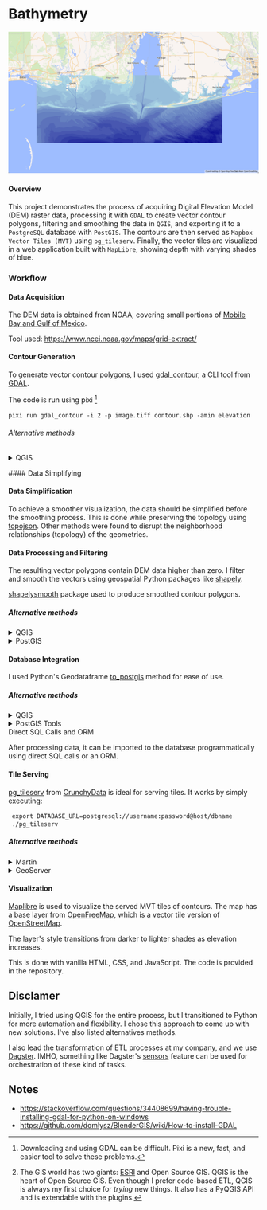 # Bathymetry

![overview](screenshots/overview.png)
#### Overview

This project demonstrates the process of acquiring Digital Elevation Model (DEM) raster data, processing it with `GDAL` to create vector contour polygons, filtering and smoothing the data in `QGIS`, and exporting it to a `PostgreSQL` database with `PostGIS`. The contours are then served as `Mapbox Vector Tiles (MVT)` using `pg_tileserv`. Finally, the vector tiles are visualized in a web application built with `MapLibre`, showing depth with varying shades of blue.

### Workflow

#### Data Acquisition
    
The DEM data is obtained from NOAA, covering small portions of [Mobile Bay and Gulf of Mexico](https://maps.app.goo.gl/T3NSQecsMUd1XoEd7).

Tool used:
https://www.ncei.noaa.gov/maps/grid-extract/ 

#### Contour Generation

To generate vector contour polygons, I used [gdal_contour](https://gdal.org/en/latest/programs/gdal_contour.html), a CLI tool from [GDAL](https://gdal.org/en/stable/).

The code is run using pixi [^1]
```shell
pixi run gdal_contour -i 2 -p image.tiff contour.shp -amin elevation
```

###### Alternative methods
<details>

<summary>QGIS</summary>

![original image](screenshots/image.png)

The DEM Raster data can be reclassified with the <i>Reclassify By Table Tool</i>.
![reclassified image](screenshots/image-1.png)

Reclassified DEM Raster can be polygonized with <i>Polygonize (raster to vector)</i>.

![polygonized](screenshots/image-2.png)
![jagged result](screenshots/image-3.png)

This solution returns jagged results that need smoothing.

This <i><b>solution</b></i> has problems with smoothing jagged contours, which can produce small empty areas.
![smoothed-empty-areas](screenshots/image-4.png)

</details>

#### Data Simplifying

#### Data Simplification

To achieve a smoother visualization, the data should be simplified before the smoothing process. This is done while preserving the topology using [topojson](https://github.com/mattijn/topojson). Other methods were found to disrupt the neighborhood relationships (topology) of the geometries.

#### Data Processing and Filtering

The resulting vector polygons contain DEM data higher than zero. I filter and smooth the vectors using geospatial Python packages like [shapely](https://pypi.org/project/shapely/).

[shapelysmooth](https://pypi.org/project/shapelysmooth/) package used to produce smoothed contour polygons.


##### Alternative methods

<details>

<summary>QGIS</summary>

The data can be filtered with QGIS[^2] and smoothed with the <i>smooth</i> tool.


</details>

<details>

<summary>PostGIS</summary>

Data can be directly uploaded to PostgreSQL and filtered using SQL. 

PostGIS has the [ST_ChaikinSmoothing](https://postgis.net/docs/ST_ChaikinSmoothing.html) method to produce smoothed contour polygons.

</details>

#### Database Integration

I used Python's Geodataframe [to_postgis](https://geopandas.org/en/stable/docs/reference/api/geopandas.GeoDataFrame.to_postgis.html) method for ease of use.

##### Alternative methods

<details>

<summary>QGIS</summary>

QGIS has an <i>Export To PostgreSQL</i> tool for ease of use.

</details>

<details>

<summary>PostGIS Tools</summary>

PostGIS has the [PostGIS Shapefile Import/Export Tool](http://www.bostongis.com/blog/index.php?/archives/186-PostGIS-2.0.0-Shapefile-GUI-Loader-and-Exporter.html) to import shapefile data with a GUI.

Another option is [shp2pgsql](https://www.bostongis.com/pgsql2shp_shp2pgsql_quickguide.bqgl) to import shapefile data via CLI.

The shp2pgsql tool might be better for automating ETL processes.

</details>

<summary>Direct SQL Calls and ORM</summary>

After processing data, it can be imported to the database programmatically using direct SQL calls or an ORM.

</details>
    

#### Tile Serving

   [pg_tileserv](https://github.com/CrunchyData/pg_tileserv) from [CrunchyData](https://www.crunchydata.com/) is ideal for serving tiles. It works by simply executing:

   ```
    export DATABASE_URL=postgresql://username:password@host/dbname
    ./pg_tileserv
   ```



##### Alternative methods

<details>

<summary>Martin</summary>

[Martin](https://github.com/maplibre/martin) is an alternative to pg_tileserv for serving vector tiles. It is a lightweight and fast vector tile server written in Rust. It can be configured to serve tiles from a PostgreSQL/PostGIS database.

To use Martin, you can run:

```
export DATABASE_URL=postgresql://username:password@host/dbname
martin serve
```

</details>

<details>

<summary>GeoServer</summary>

[GeoServer](http://geoserver.org/) is an open-source server for sharing geospatial data. It supports publishing data from various spatial data sources using open standards.

I have used GeoServer professionally to serve vector tiles and other geospatial data. It offers a robust solution for geospatial data management and visualization.

For installation, refer to the [official guide](http://geoserver.org/download/).

</details>

#### Visualization

[Maplibre](https://maplibre.org/) is used to visualize the served MVT tiles of contours. 
The map has a base layer from [OpenFreeMap](https://openfreemap.org/), which is a vector tile version of [OpenStreetMap](https://www.openstreetmap.org/).

The layer's style transitions from darker to lighter shades as elevation increases.

This is done with vanilla HTML, CSS, and JavaScript. The code is provided in the repository.

    

## Disclamer 

Initially, I tried using QGIS for the entire process, but I transitioned to Python for more automation and flexibility. I chose this approach to come up with new solutions. I've also listed alternatives methods.

I also lead the transformation of ETL processes at my company, and we use [Dagster](https://dagster.io/). IMHO, something like Dagster's [sensors](https://docs.dagster.io/concepts/partitions-schedules-sensors/sensors) feature can be used for orchestration of these kind of tasks.

## Notes

[^1]: Downloading and using GDAL can be difficult. Pixi is a new, fast, and easier tool to solve these problems. 

* https://stackoverflow.com/questions/34408699/having-trouble-installing-gdal-for-python-on-windows
* https://github.com/domlysz/BlenderGIS/wiki/How-to-install-GDAL

[^2]: The GIS world has two giants: [ESRI](https://www.esri.com)[^3] and Open Source GIS. QGIS is the heart of Open Source GIS. Even though I prefer code-based ETL, QGIS is always my first choice for <i>trying</i> new things. It also has a PyQGIS API and is extendable with the plugins.

[^3]: I worked for a year at Esri Türkiye.
